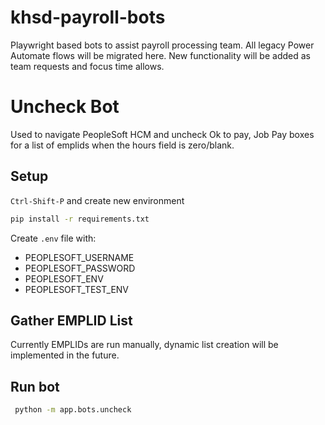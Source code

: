 # khsd-payroll-bots
Playwright based bots to assist payroll processing team.  All legacy Power Automate flows will be migrated here.  New functionality will be added as team requests and focus time allows.

# Uncheck Bot
Used to navigate PeopleSoft HCM and uncheck Ok to pay, Job Pay boxes for a list of emplids when the hours field is zero/blank.

## Setup
`Ctrl-Shift-P` and create new environment

```bash
pip install -r requirements.txt
```

Create `.env` file with:
- PEOPLESOFT_USERNAME
- PEOPLESOFT_PASSWORD
- PEOPLESOFT_ENV
- PEOPLESOFT_TEST_ENV

## Gather EMPLID List
Currently EMPLIDs are run manually, dynamic list creation will be implemented in the future.

## Run bot
```bash
 python -m app.bots.uncheck    
 ```
